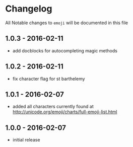 # Changelog

All Notable changes to `emoji` will be documented in this file

## 1.0.3 - 2016-02-11

- add docblocks for autocompleting magic methods

## 1.0.2 - 2016-02-11

- fix character flag for st barthelemy

## 1.0.1 - 2016-02-07

- added all characters currently found at http://unicode.org/emoji/charts/full-emoji-list.html

## 1.0.0 - 2016-02-07

- initial release
